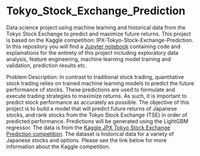 # Tokyo_Stock_Exchange_Prediction
Data science project using machine learning and historical data from the Tokyo Stock Exchange to predict and maximize future returns. This project is based on the Kaggle competition: IPX-Tokyo-Stock-Exchange-Prediction. In this repository you will find a [Jupyter notebook] containing code and explainations for the entirety of this project including exploratory data analysis, feature engineering, machine learning model training and validation, prediction results etc. 

Problem Description: In contrast to traditional stock trading, quantitative stock trading relies on trained machine learning models to predict the future performance of stocks. These predictions are used to formulate and execute trading strategies to maximize returns. As such, it is important to predict stock performance as accurately as possible. The objective of this project is to build a model that will predict future returns of Japanese stocks, and rank stocks from the Tokyo Stock Exchange (TSE) in order of predicted performance. Predictions will be generated using the LightGBM regressor.
The data is from the [Kaggle JPX Tokyo Stock Exchange Prediction competition]. The dataset is historical data for a variety of Japanese stocks and options. Please see the link below for more information about the Kaggle competition.

[Jupyter notebook]: https://github.com/pkhiev/Tokyo_Stock_Exchange_Prediction/blob/main/Tokyo_Stock_Prediction.pdf
[Kaggle JPX Tokyo Stock Exchange Prediction competition]: https://www.kaggle.com/competitions/jpx-tokyo-stock-exchange-prediction/overview
